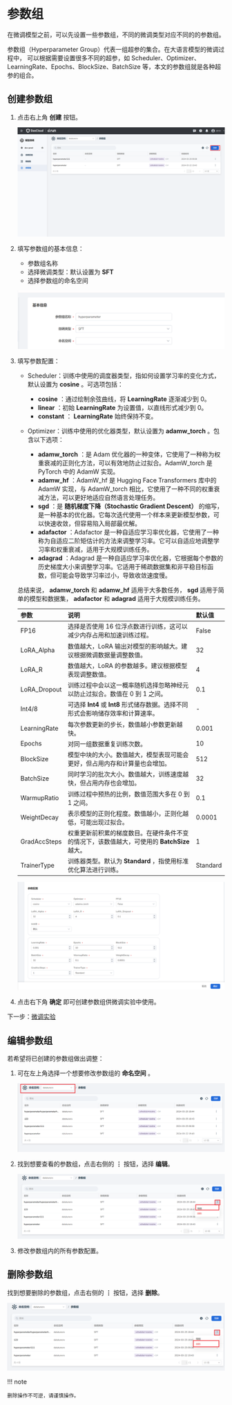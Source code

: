 # 参数组

在微调模型之前，可以先设置一些参数组，不同的微调类型对应不同的的参数组。

参数组（Hyperparameter Group）代表一组超参的集合。在大语言模型的微调过程中，
可以根据需要设置很多不同的超参，如 Scheduler、Optimizer、LearningRate、Epochs、BlockSize、BatchSize 等，本文的参数组就是各种超参的组合。

## 创建参数组

1. 点击右上角 **创建** 按钮。

    ![创建参数组](images/create-parameter-groups.png)

2. 填写参数组的基本信息：

    - 参数组名称
    - 选择微调类型：默认设置为 **SFT**
    - 选择参数组的命名空间

    ![参数组基本信息](images/basic-information.png)

3. 填写参数配置：

    - Scheduler：训练中使用的调度器类型，指如何设置学习率的变化方式，默认设置为 **cosine** 。可选项包括：
        - **cosine** ：通过绘制余弦曲线，将 **LearningRate** 逐渐减少到 0。
        - **linear** ：初始 **LearningRate** 为设置值，以直线形式减少到 0。
        - **constant** ： **LearningRate** 始终保持不变。

    - Optimizer：训练中使用的优化器类型，默认设置为 **adamw_torch** 。包含以下选项：

        - **adamw_torch** ：是 Adam 优化器的一种变体，它使用了一种称为权重衰减的正则化方法，可以有效地防止过拟合。AdamW_torch 是 PyTorch 中的 AdamW 实现。
        - **adamw_hf** ：AdamW_hf 是 Hugging Face Transformers 库中的 AdamW 实现，与 AdamW_torch 相比，它使用了一种不同的权重衰减方法，可以更好地适应自然语言处理任务。
        - **sgd** ：是 **随机梯度下降（Stochastic Gradient Descent）** 的缩写，是一种基本的优化器。它每次迭代使用一个样本来更新模型参数，可以快速收敛，但容易陷入局部最优解。
        - **adafactor** ：Adafactor 是一种自适应学习率优化器，它使用了一种称为自适应二阶矩估计的方法来调整学习率。它可以自适应地调整学习率和权重衰减，适用于大规模训练任务。
        - **adagrad** ：Adagrad 是一种自适应学习率优化器，它根据每个参数的历史梯度大小来调整学习率。它适用于稀疏数据集和非平稳目标函数，但可能会导致学习率过小，导致收敛速度慢。

    总结来说， **adamw_torch** 和 **adamw_hf** 适用于大多数任务， **sgd** 适用于简单的模型和数据集， **adafactor** 和 **adagrad** 适用于大规模训练任务。

    | 参数          | 说明  | 默认值  |
    |--------------|------|---------|
    | FP16         | 选择是否使用 16 位浮点数进行训练，这可以减少内存占用和加速训练过程。| False |
    | LoRA_Alpha   | 数值越大，LoRA 输出对模型的影响越大。建议根据微调数据量调整数值。| 32 |
    | LoRA_R       | 数值越大，LoRA 的参数越多。建议根据模型表现调整数值。| 4 |
    | LoRA_Dropout | 训练过程中会以这一概率随机选择忽略神经元以防止过拟合。数值在 0 到 1 之间。| 0.1 |
    | Int4/8       | 可选择 **Int4** 或 **Int8** 形式储存数据。选择不同形式会影响储存效率和计算速率。| - |
    | LearningRate | 每次参数更新的步长，数值越小参数更新越快。| 0.001 |
    | Epochs       | 对同一组数据重复训练次数。 | 10 |
    | BlockSize    | 模型中块的大小。数值越大，模型表现可能会更好，但占用内存和计算量也会增加。| 512     |
    | BatchSize    | 同时学习的批次大小。数值越大，训练速度越快，但占用内存也会增加。| 32 |
    | WarmupRatio  | 训练过程中预热的比例，数值范围大多在 0 到 1 之间。| 0.1 |
    | WeightDecay  | 表示模型的正则化程度。数值越小，正则化越低，可能出现过拟合。| 0.0001  |
    | GradAccSteps | 权重更新前积累的梯度数目。在硬件条件不变的情况下，该数值越大，可使用的 **BatchSize** 越大。| 1 |
    | TrainerType  | 训练器类型。默认为 **Standard** ，指使用标准优化算法进行训练。| Standard|

    ![参数配置](images/parameter-configuration.png)

4. 点击右下角 **确定** 即可创建参数组供微调实验中使用。

下一步：[微调实验](fine-tuning-experiment.md)

## 编辑参数组

若希望将已创建的参数组做出调整：

1. 可在左上角选择一个想要修改参数组的 **命名空间** 。

    ![命名空间](images/namespace.png)

2. 找到想要查看的参数组，点击右侧的 **⋮** 按钮，选择 **编辑**。

    ![编辑参数组](images/edit-parameter.png)

3. 修改参数组内的所有参数配置。

## 删除参数组

找到想要删除的参数组，点击右侧的 **⋮** 按钮，选择 **删除**。

![删除参数组](images/delete-parameter.png)

!!! note

    删除操作不可逆，请谨慎操作。
